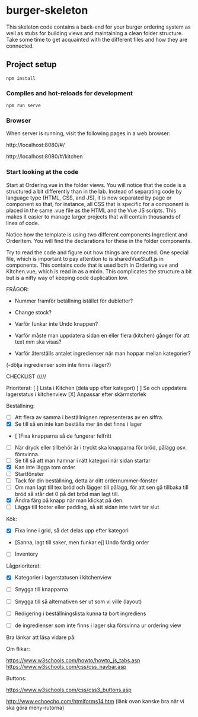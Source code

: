 # burger-skeleton

This skeleton code contains a back-end for your burger ordering system as well as stubs for building views and maintaining a clean folder structure. Take some time to get acquainted with the different files and how they are connected.

## Project setup
```
npm install
```

### Compiles and hot-reloads for development
```
npm run serve
```

### Browser

When server is running, visit the following pages in a web browser:

http://localhost:8080/#/

http://localhost:8080/#/kitchen

### Start looking at the code

Start at Ordering.vue in the folder views. You will notice that the code is a structured a bit differently than in the lab. Instead of separating code by language type (HTML, CSS, and JS), it is now separated by page or component so that, for instance, all CSS that is specific for a component is placed in the same .vue file as the HTML and the Vue JS scripts. This makes it easier to manage larger projects that will contain thousands of lines of code.

Notice how the template is using two different components Ingredient and OrderItem. You will find the declarations for these in the folder components.

Try to read the code and figure out how things are connected. One special file, which is important to pay attention to is sharedVueStuff.js in components. This contains code that is used both in Ordering.vue and Kitchen.vue, which is read in as a mixin. This complicates the structure a bit but is a nifty way of keeping code duplication low.

FRÅGOR:
- Nummer framför betällning istället för dubletter?
- Change stock?
- Varför funkar inte Undo knappen?

- Varför måste man uppdatera sidan en eller flera (kitchen) gånger för att text mm ska visas?
- Varför återställs antalet ingredienser när man hoppar mellan kategorier?

(-dölja ingredienser som inte finns i lager?)

CHECKLIST
/////

Prioriterat:
[ ] Lista i Kitchen (dela upp efter kategori)
[ ] Se och uppdatera lagerstatus i kitchenview
[X] Anpassar efter skärmstorlek


Beställning:
- [ ] Att flera av samma i beställnignen representeras av en siffra.
- [X] Se till så en inte kan beställa mer än det finns i lager
- [ ]Fixa knapparna så de fungerar felfritt
- [ ] När dryck eller tillbehör är i tryckt ska knapparna för bröd, pålägg osv. försvinna.
- [ ] Se till så att man hamnar i rätt kategori när sidan startar
- [X] Kan inte lägga tom order
- [ ] Startfönster
- [ ] Tack för  din beställning, detta är ditt ordernummer-fönster
- [ ] Om man lagt till tex bröd och lägger till pålägg, för att sen gå tillbaka till bröd så står det 0 på det bröd man lagt till.
- [X] Ändra färg på knapp när man klickat på den.
- [ ] Lägga till footer eller padding, så att sidan inte tvärt tar slut

Kök:
- [X] Fixa inne i grid, så det delas upp efter kategori
- [Sanna, lagt till saker, men funkar ej] Undo färdig order
- [ ] Inventory

Lågprioriterat:
- [X] Kategorier i lagerstatusen i kitchenview
- [ ] Snygga till knapparna
- [ ] Snygga till så alternativen ser ut som vi ville (layout)
- [ ] Redigering i beställningslista
      kunna ta bort ingrediens
- [ ] de ingredienser som inte finns i lager ska försvinna ur ordering view


Bra länkar att läsa vidare på:

Om flikar:


https://www.w3schools.com/howto/howto_js_tabs.asp
https://www.w3schools.com/css/css_navbar.asp


Buttons:

https://www.w3schools.com/css/css3_buttons.asp

http://www.echoecho.com/htmlforms14.htm
(länk ovan kanske bra när vi ska göra meny-rutorna)
